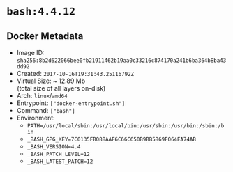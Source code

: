 # `bash:4.4.12`

## Docker Metadata

- Image ID: `sha256:8b2d622066bee0fb21911462b19aa0c33216c874170a241b6ba364b8ba43dd92`
- Created: `2017-10-16T19:31:43.25116792Z`
- Virtual Size: ~ 12.89 Mb  
  (total size of all layers on-disk)
- Arch: `linux`/`amd64`
- Entrypoint: `["docker-entrypoint.sh"]`
- Command: `["bash"]`
- Environment:
  - `PATH=/usr/local/sbin:/usr/local/bin:/usr/sbin:/usr/bin:/sbin:/bin`
  - `_BASH_GPG_KEY=7C0135FB088AAF6C66C650B9BB5869F064EA74AB`
  - `_BASH_VERSION=4.4`
  - `_BASH_PATCH_LEVEL=12`
  - `_BASH_LATEST_PATCH=12`
